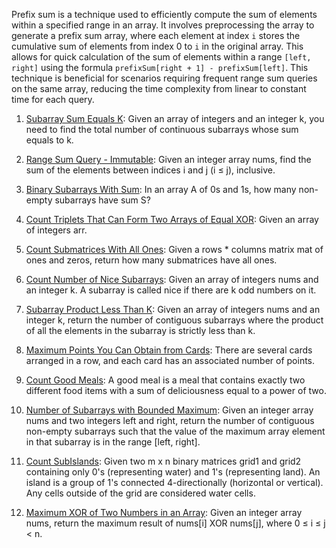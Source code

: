 Prefix sum is a technique used to efficiently compute the sum of elements within a specified range in an array. It involves preprocessing the array to generate a prefix sum array, where each element at index `i` stores the cumulative sum of elements from index 0 to `i` in the original array. This allows for quick calculation of the sum of elements within a range `[left, right]` using the formula `prefixSum[right + 1] - prefixSum[left]`. This technique is beneficial for scenarios requiring frequent range sum queries on the same array, reducing the time complexity from linear to constant time for each query.

1. [Subarray Sum Equals K](https://leetcode.com/problems/subarray-sum-equals-k/): Given an array of integers and an integer k, you need to find the total number of continuous subarrays whose sum equals to k.

2. [Range Sum Query - Immutable](https://leetcode.com/problems/range-sum-query-immutable/): Given an integer array nums, find the sum of the elements between indices i and j (i ≤ j), inclusive.

3. [Binary Subarrays With Sum](https://leetcode.com/problems/binary-subarrays-with-sum/): In an array A of 0s and 1s, how many non-empty subarrays have sum S?

4. [Count Triplets That Can Form Two Arrays of Equal XOR](https://leetcode.com/problems/count-triplets-that-can-form-two-arrays-of-equal-xor/): Given an array of integers arr.

5. [Count Submatrices With All Ones](https://leetcode.com/problems/count-submatrices-with-all-ones/): Given a rows * columns matrix mat of ones and zeros, return how many submatrices have all ones.

6. [Count Number of Nice Subarrays](https://leetcode.com/problems/count-number-of-nice-subarrays/): Given an array of integers nums and an integer k. A subarray is called nice if there are k odd numbers on it.

7. [Subarray Product Less Than K](https://leetcode.com/problems/subarray-product-less-than-k/): Given an array of integers nums and an integer k, return the number of contiguous subarrays where the product of all the elements in the subarray is strictly less than k.

8. [Maximum Points You Can Obtain from Cards](https://leetcode.com/problems/maximum-points-you-can-obtain-from-cards/): There are several cards arranged in a row, and each card has an associated number of points.

9. [Count Good Meals](https://leetcode.com/problems/count-good-meals/): A good meal is a meal that contains exactly two different food items with a sum of deliciousness equal to a power of two.

10. [Number of Subarrays with Bounded Maximum](https://leetcode.com/problems/number-of-subarrays-with-bounded-maximum/): Given an integer array nums and two integers left and right, return the number of contiguous non-empty subarrays such that the value of the maximum array element in that subarray is in the range [left, right].

11. [Count SubIslands](https://leetcode.com/problems/count-sub-islands/): Given two m x n binary matrices grid1 and grid2 containing only 0's (representing water) and 1's (representing land). An island is a group of 1's connected 4-directionally (horizontal or vertical). Any cells outside of the grid are considered water cells.

12. [Maximum XOR of Two Numbers in an Array](https://leetcode.com/problems/maximum-xor-of-two-numbers-in-an-array/): Given an integer array nums, return the maximum result of nums[i] XOR nums[j], where 0 ≤ i ≤ j < n.
